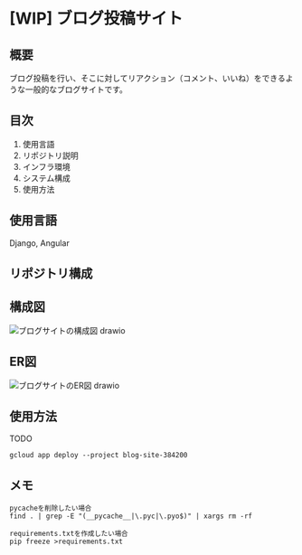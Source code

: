 # [WIP] ブログ投稿サイト

## 概要
ブログ投稿を行い、そこに対してリアクション（コメント、いいね）をできるような一般的なブログサイトです。

## 目次
1. 使用言語
2. リポジトリ説明
3. インフラ環境
4. システム構成
5. 使用方法

## 使用言語
Django, Angular

## リポジトリ構成

## 構成図
![ブログサイトの構成図 drawio](https://user-images.githubusercontent.com/64781052/230820033-67230c5e-f266-4ee6-b4a7-b4b17ce55f6d.png)

## ER図
![ブログサイトのER図 drawio](https://user-images.githubusercontent.com/64781052/230820058-356ab7e6-163f-4f19-888f-346203ee312d.png)

## 使用方法
TODO
```
gcloud app deploy --project blog-site-384200
```

## メモ
```
pycacheを削除したい場合
find . | grep -E "(__pycache__|\.pyc|\.pyo$)" | xargs rm -rf

requirements.txtを作成したい場合
pip freeze >requirements.txt
```

